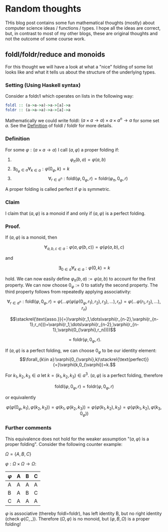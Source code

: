 # Random thoughts

THis blog post contains some fun mathematical thoughts (mostly) about computer science ideas / functions / types. I hope all the ideas are correct, but, in contrast to most of my other blogs, these are original thoughts and not the outcome of some course work.

## foldl/foldr/reduce and monoids

For this thought we will have a look at what a "nice" folding of some list looks like and what it tells us about the structure of the underlying types.

### Setting (Using Haskell syntax)

Consider a foldr/l which operates on lists in the following way:

```haskell
foldl :: (a->a->a)->a->[a]->a 
foldr :: (a->a->a)->a->[a]->a 
```

Mathematically we could write foldl: $(a\times a\to a)\times a\times a^n\to a$ for some set $a$. See the [Definition](https://wiki.haskell.org/Fold) of foldl / foldlr for more details.

### Definition

For some $\varphi:(a\times a\to a)$ I call $(a,\varphi)$ a proper folding if: 

1. $$\varphi_{\pi}(b,a)=\varphi(a,b)$$
2. ${\exists_{0_{\varphi}\in a}\forall_{k\in a}: \varphi(0_\varphi,k)=k}$
3. $$\forall_{r\in a^n}: \text{foldl}(\varphi,0_{\varphi},r)=\text{foldr}(\varphi_{\pi},0_{\varphi},r)$$

A proper folding is called perfect if $\varphi$ is symmetric.

### Claim

I claim that $(a,\varphi)$ is a monoid if and only if $(a,\varphi)$ is a perfect folding.

### Proof.

If $(a,\varphi)$ is a monoid, then 

$$\forall_{a,b,c\in a}:\varphi(a,\varphi(b,c))=\varphi(\varphi(a,b),c)$$

and 

$$\exists_{0\in a}\forall_{k\in a}: \varphi(0,k)=k$$

hold. We can now easily define $\varphi_\pi(b,a):=\varphi(a,b)$ to account for the first property.  We can now choose  $0_\varphi:=0$ to satisfy the second property. The third property follows from repeatedly applying associativity:

$$\forall_{r\in a^n}:\text{foldl}(\varphi,0_{\varphi},r)=\varphi(\dots\varphi(\varphi(\varphi(0_\varphi, r_1),r_2),r_3),\dots),r_n)=\varphi(\dots\varphi(r_1,r_2),\dots),r_n)$$

$$\stackrel{\text{asso.}}{=}\varphi(r_1,\dots\varphi(r_{n-2},\varphi(r_{n-1},r_n)))=\varphi(r_1,\dots\varphi(r_{n-2},\varphi(r_{n-1},\varphi(0_{\varphi},r_n))))$$

$$=\text{foldr}(\varphi,0_{\varphi},r).$$

If $(a,\varphi)$ is a perfect folding, we can choose ${0_{\varphi}}$ to be our identity element:
$$\forall_{k\in a}:\varphi(0_{\varphi},k)\stackrel{\text{perfect}}{=}\varphi(k,0_{\varphi})=k.$$

For $k_1,k_2,k_3\in a$ let $k=(k_1,k_2,k_3)\in a^3$.
$(a,\varphi)$ is a perfect folding, therefore 

$$\text{foldl}(\varphi,0_{\varphi},r)=\text{foldr}(\varphi,0_{\varphi},r)$$

or equivalently 

$$\varphi(\varphi(0_{\varphi},k_1),\varphi(k_2,k_3))=\varphi(k_1,\varphi(k_2,k_3))=\varphi(\varphi(k_1,k_2),k_3)=\varphi(\varphi(k_1,k_2),\varphi(k_3, 0_{\varphi}))$$


### Further comments

This equivalence does not hold for the weaker assumption "$(a,\varphi)$ is a proper folding". Consider the following counter example:

$\Omega=\{A,B,C\}$

$\varphi:\Omega\times\Omega\to\Omega$:

$\varphi$ | A | B | C |
|---      |---|---|---|
A         | A | A | A |
B         | A | B | C |
C         | A | A | A |


$\varphi$ is associative (thereby foldl=foldr), has left identity B, but no right identity (check $\varphi(C,\_)$). Therefore $(\Omega, \varphi)$ is no monoid, but $(\varphi,B,\Omega)$ is a proper folding!